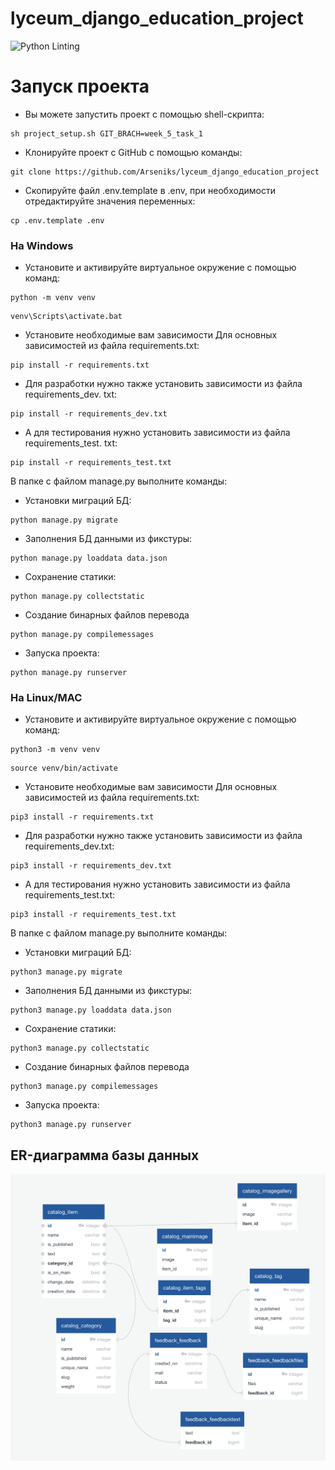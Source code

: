 # lyceum_django_education_project

![Python Linting](https://github.com/Arseniks/lyceum_django_education_project/actions/workflows/python-package.yml/badge.svg)

# Запуск проекта
- Вы можете запустить проект с помощью shell-скрипта:
```
sh project_setup.sh GIT_BRACH=week_5_task_1
``` 
- Клонируйте проект с GitHub с помощью команды:
```
git clone https://github.com/Arseniks/lyceum_django_education_project
``` 
- Скопируйте файл .env.template в .env, при необходимости отредактируйте 
  значения переменных:
```
cp .env.template .env
``` 
### На Windows
- Установите и активируйте виртуальное окружение с помощью команд:
```
python -m venv venv
``` 
```
venv\Scripts\activate.bat
``` 
- Установите необходимые вам зависимости
Для основных зависимостей из файла requirements.txt:
```
pip install -r requirements.txt
``` 
- Для разработки нужно также установить зависимости из файла requirements_dev.
txt:
```
pip install -r requirements_dev.txt
``` 
- А для тестирования нужно установить зависимости из файла requirements_test.
  txt:
```
pip install -r requirements_test.txt
```
В папке с файлом manage.py выполните команды:
- Установки миграций БД:
```
python manage.py migrate
```
- Заполнения БД данными из фикстуры:
```
python manage.py loaddata data.json
```
- Сохранение статики:
```
python manage.py collectstatic
```
- Создание бинарных файлов перевода
```
python manage.py compilemessages
```
- Запуска проекта:
```
python manage.py runserver
```
### На Linux/MAC
- Установите и активируйте виртуальное окружение с помощью команд:
```
python3 -m venv venv
``` 
```
source venv/bin/activate
``` 
- Установите необходимые вам зависимости
Для основных зависимостей из файла requirements.txt:
```
pip3 install -r requirements.txt
``` 
- Для разработки нужно также установить зависимости из файла requirements_dev.txt:
```
pip3 install -r requirements_dev.txt
``` 
- А для тестирования нужно установить зависимости из файла requirements_test.txt:
```
pip3 install -r requirements_test.txt
```
В папке с файлом manage.py выполните команды:
- Установки миграций БД:
```
python3 manage.py migrate
```
- Заполнения БД данными из фикстуры:
```
python3 manage.py loaddata data.json
```
- Сохранение статики:
```
python3 manage.py collectstatic
```
- Создание бинарных файлов перевода
```
python3 manage.py compilemessages
```
- Запуска проекта:
```
python3 manage.py runserver
```


## ER-диаграмма базы данных
![ER_diagram.png](ER_diagram.png)